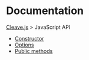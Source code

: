 # Documentation 

[Cleave.js](https://github.com/nosir/cleave.js) > JavaScript API

- [Constructor](https://github.com/nosir/cleave.js/blob/master/doc/constructor.md)
- [Options](https://github.com/nosir/cleave.js/blob/master/doc/options.md)
- [Public methods](https://github.com/nosir/cleave.js/blob/master/doc/public-methods.md)
